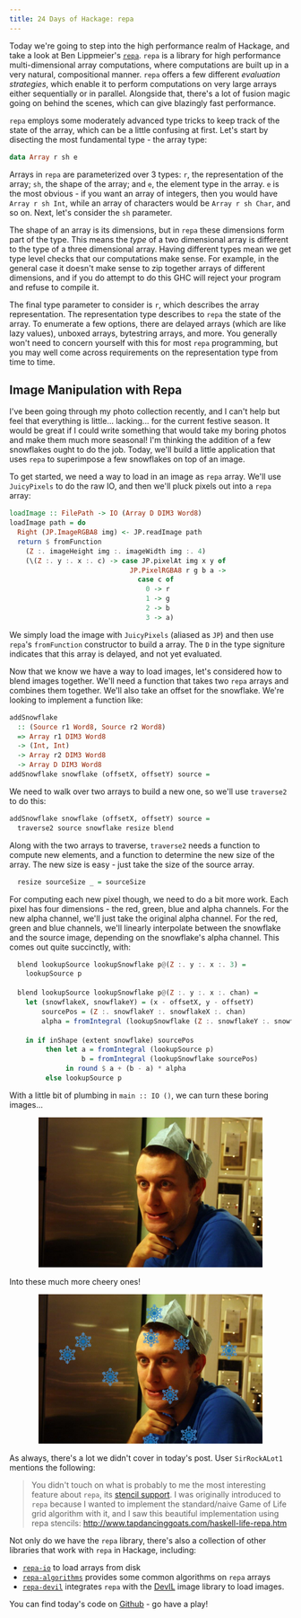 ```yaml
---
title: 24 Days of Hackage: repa
---
```


Today we're going to step into the high performance realm of Hackage, and take a
look at Ben Lippmeier's
[`repa`](http://hackage.haskell.org/package/repa). `repa` is a library for high
performance multi-dimensional array computations, where computations are built
up in a very natural, compositional manner. `repa` offers a few different
*evaluation strategies*, which enable it to perform computations on very large
arrays either sequentially or in parallel. Alongside that, there's a lot of
fusion magic going on behind the scenes, which can give blazingly fast
performance.

`repa` employs some moderately advanced type tricks to keep track of the state
of the array, which can be a little confusing at first. Let's start by disecting
the most fundamental type - the array type:

```haskell
data Array r sh e
```

Arrays in `repa` are parameterized over 3 types: `r`, the representation of the
array; `sh`, the shape of the array; and `e`, the element type in the
array. `e` is the most obvious - if you want an array of integers, then you
would have `Array r sh Int`, while an array of characters would be
`Array r sh Char`, and so on. Next, let's consider the `sh` parameter.

The shape of an array is its dimensions, but in `repa` these dimensions form
part of the type. This means the *type* of a two dimensional array is different
to the type of a three dimensional array. Having different types mean we get
type level checks that our computations make sense. For example, in the general
case it doesn't make sense to zip together arrays of different dimensions, and
if you do attempt to do this GHC will reject your program and refuse to compile
it.

The final type parameter to consider is `r`, which describes the array
representation. The representation type describes to `repa` the state of the
array. To enumerate a few options, there are delayed arrays (which are like lazy
values), unboxed arrays, bytestring arrays, and more. You generally won't need
to concern yourself with this for most `repa` programming, but you may well come
across requirements on the representation type from time to time.

## Image Manipulation with Repa

I've been going through my photo collection recently, and I can't help but feel
that everything is little... lacking... for the current festive season. It would
be great if I could write something that would take my boring photos and make
them much more seasonal! I'm thinking the addition of a few snowflakes ought to
do the job. Today, we'll build a little application that uses `repa` to
superimpose a few snowflakes on top of an image.

To get started, we need a way to load in an image as `repa` array. We'll use
`JuicyPixels` to do the raw IO, and then we'll pluck pixels out into a `repa`
array:

```haskell
loadImage :: FilePath -> IO (Array D DIM3 Word8)
loadImage path = do
  Right (JP.ImageRGBA8 img) <- JP.readImage path
  return $ fromFunction
    (Z :. imageHeight img :. imageWidth img :. 4)
    (\(Z :. y :. x :. c) -> case JP.pixelAt img x y of
                              JP.PixelRGBA8 r g b a ->
                                case c of
                                  0 -> r
                                  1 -> g
                                  2 -> b
                                  3 -> a)
```

We simply load the image with `JuicyPixels` (aliased as `JP`) and then use
`repa`'s `fromFunction` constructor to build a array. The `D` in the type
signiture indicates that this array is delayed, and not yet evaluated.

Now that we know we have a way to load images, let's considered how to blend
images together. We'll need a function that takes two `repa` arrays and combines
them together. We'll also take an offset for the snowflake. We're looking to
implement a function like:

```haskell
addSnowflake
  :: (Source r1 Word8, Source r2 Word8)
  => Array r1 DIM3 Word8
  -> (Int, Int)
  -> Array r2 DIM3 Word8
  -> Array D DIM3 Word8
addSnowflake snowflake (offsetX, offsetY) source =
```

We need to walk over two arrays to build a new one, so we'll use `traverse2` to
do this:

```haskell
addSnowflake snowflake (offsetX, offsetY) source =
  traverse2 source snowflake resize blend
```

Along with the two arrays to traverse, `traverse2` needs a function to compute
new elements, and a function to determine the new size of the array. The new
size is easy - just take the size of the source array.

```haskell
  resize sourceSize _ = sourceSize
```

For computing each new pixel though, we need to do a bit more work. Each pixel
has four dimensions - the red, green, blue and alpha channels. For the new alpha
channel, we'll just take the original alpha channel. For the red, green and blue
channels, we'll linearly interpolate between the snowflake and the source image,
depending on the snowflake's alpha channel. This comes out quite succinctly,
with:

```haskell
  blend lookupSource lookupSnowflake p@(Z :. y :. x :. 3) =
    lookupSource p

  blend lookupSource lookupSnowflake p@(Z :. y :. x :. chan) =
    let (snowflakeX, snowflakeY) = (x - offsetX, y - offsetY)
        sourcePos = (Z :. snowflakeY :. snowflakeX :. chan)
        alpha = fromIntegral (lookupSnowflake (Z :. snowflakeY :. snowflakeX :. 3)) / 255
 
    in if inShape (extent snowflake) sourcePos
         then let a = fromIntegral (lookupSource p)
                  b = fromIntegral (lookupSnowflake sourcePos)
              in round $ a + (b - a) * alpha
         else lookupSource p
```

With a little bit of plumbing in `main :: IO ()`, we can turn these boring
images...

<div style="text-align: center">
<img src="/img/2013-12-16-ocharles.png" style="width: 400px;" />
</div>

Into these much more cheery ones!

<div style="text-align: center">
<img src="/img/2013-12-16-festive-ocharles.png" style="width: 400px;" />
</div>

As always, there's a lot we didn't cover in today's post. User `SirRockALot1` mentions the following:

> You didn't touch on what is probably to me the most interesting feature about
> `repa`, its [stencil support](http://en.wikipedia.org/wiki/Stencil_codes). I was
> originally introduced to `repa` because I wanted to implement the
> standard/naive Game of Life grid algorithm with it, and I saw this beautiful
> implementation using repa stencils:
> http://www.tapdancinggoats.com/haskell-life-repa.htm

Not only do we have the `repa` library, there's also a collection of other
libraries that work with `repa` in Hackage, including:

* [`repa-io`](http://hackage.haskell.org/package/repa-io) to load arrays from
  disk
* [`repa-algorithms`](http://hackage.haskell.org/package/repa-algorithms)
  provides some common algorithms on `repa` arrays
* [`repa-devil`](http://hackage.haskell.org/package/repa-devil) integrates
  `repa` with the [DevIL](http://openil.sourceforge.net/) image library to load
  images.

You can find today's code on [Github](http://github.com/ocharles/blog) - go have
a play!
